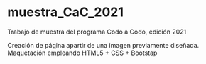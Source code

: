 # muestra_CaC_2021

Trabajo de muestra del programa Codo a Codo, edición 2021

Creación de página apartir de una imagen previamente diseñada. Maquetación empleando HTML5 + CSS + Bootstap
